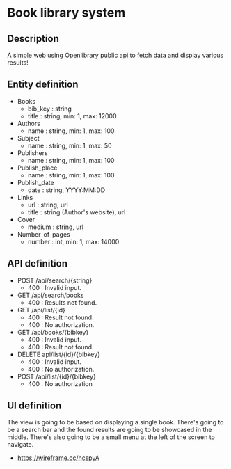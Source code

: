 # Book library system

## Description
A simple web using Openlibrary public api to fetch data and display various results!

## Entity definition
- Books
    - bib_key : string
    - title : string, min: 1, max: 12000
- Authors
    - name : string, min: 1, max: 100
- Subject
    - name : string, min: 1, max: 50
- Publishers
    - name : string, min: 1, max: 100
- Publish_place
    - name : string, min: 1, max: 100
- Publish_date
    - date : string, YYYY:MM:DD
- Links
    - url : string, url
    - title : string (Author's website), url
- Cover
    - medium : string, url
- Number_of_pages
    - number : int, min: 1, max: 14000 

## API definition
- POST /api/search/{string}
    - 400 : Invalid input.
- GET /api/search/books
    - 400 : Results not found.
- GET /api/list/{id}
    - 400 : Result not found.
    - 400 : No authorization.
- GET /api/books/{bibkey}
    - 400 : Invalid input.
    - 400 : Result not found.
- DELETE api/list/{id}/{bibkey}
    - 400 : Invalid input.
    - 400 : No authorization.
- POST /api/list/{id}/{bibkey}
    - 400 : No authorization

## UI definition
The view is going to be based on displaying a single book. There's going to be a search bar and the found results
are going to be showcased in the middle. There's also going to be a small menu at the left of the screen to navigate.
- https://wireframe.cc/ncspyA
